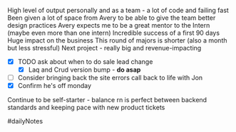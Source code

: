 High level of output personally and as a team - a lot of code and failing fast
Been given a lot of space from Avery to be able to give the team better design practices
Avery expects me to be a great mentor to the Intern (maybe even more than one intern)
Incredible success of a first 90 days
Huge impact on the business
This round of majors is shorter (also a month but less stressful)
Next project - really big and revenue-impacting 


- [x] TODO ask about when to do sale lead change
	- [x] Laq and Crud version bump - **do asap**
- [ ] Consider bringing back the site errors call back to life with Jon
- [x] Confirm he's off monday

Continue to be self-starter - balance rn is perfect between backend standards and keeping pace with new product tickets


#dailyNotes